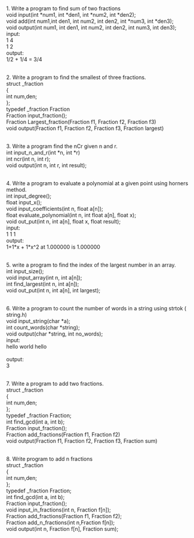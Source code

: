 <br> 1.	Write a program to find sum of two fractions
	<br> void input(int \*num1, int \*den1, int \*num2, int \*den2);
	<br> void add(int num1,int den1, int num2, int den2, int \*num3, int \*den3);
	<br> void output(int num1, int den1, int num2, int den2, int num3, int den3);
	<br> input:
	<br> 1 4
	<br> 1 2
	<br> output:
	<br> 1/2 + 1/4 = 3/4

<br> 2.	Write a program to find the smallest of three fractions.
	<br> struct _fraction 
	<br> {
	<br>    int num,den;
	<br> };
	<br> typedef _fraction Fraction
	<br> Fraction input_fraction();
	<br> Fraction Largest_fraction(Fraction f1, Fraction f2, Fraction f3)
	<br> void output(Fraction f1, Fraction f2, Fraction f3, Fraction largest)


<br> 3.	Write a program find the nCr given n and r. 
	<br> int input_n_and_r(int \*n, int \*r)
	<br> int ncr(int n, int r);
	<br> void output(int n, int r, int result);

<br> 4. Write a program to evaluate a polynomial at a given point using horners method.
	<br> int input_degree();
	<br> float input_x();
	<br> void input_coefficients(int n, float a[n]);
	<br> float evaluate_polynomial(int n, int float a[n], float x);
	<br> void out_put(int n, int a[n], float x, float result);
	<br> input:
	<br> 1 1 1
	<br> output:
	<br> 1+1\*x + 1\*x^2 at 1.000000 is 1.000000

	
<br> 5. write a program to find the index of the largest number in an array.
	<br> int input_size();
	<br> void input_array(int n, int a[n]);
	<br> int find_largest(int n, int a[n]);
	<br> void out_put(int n, int a[n], int largest);


<br> 6. Write a program to count the number of words in a string using strtok ( string.h)
	<br> void input_string(char *a);
	<br> int count_words(char \*string);
	<br> void output(char \*string, int no_words);
	<br> input:
	<br> hello world hello
	<br> 
	<br> output:
	<br> 3
	
<br> 7. Write a program to add two fractions.
	<br> struct _fraction 
	<br> {
	<br>    int num,den;
	<br> };
	<br> typedef _fraction Fraction;
	<br> int find_gcd(int a, int b);
	<br> Fraction input_fraction();
	<br> Fraction add_fractions(Fraction f1, Fraction f2)
	<br> void output(Fraction f1, Fraction f2, Fraction f3, Fraction sum)
	
<br> 8. Write program to add n fractions
	<br> struct _fraction 
	<br> {
	<br>    int num,den;
	<br> };
	<br> typedef _fraction Fraction;
	<br> int find_gcd(int a, int b);
	<br> Fraction input_fraction();
	<br> void input_in_fractions(int n, Fraction f[n]);
	<br> Fraction add_fractions(Fraction f1, Fraction f2);
	<br> Fraction add_n_fractions(int n,Fraction f[n]);
	<br> void output(int n, Fraction f[n], Fraction sum);

